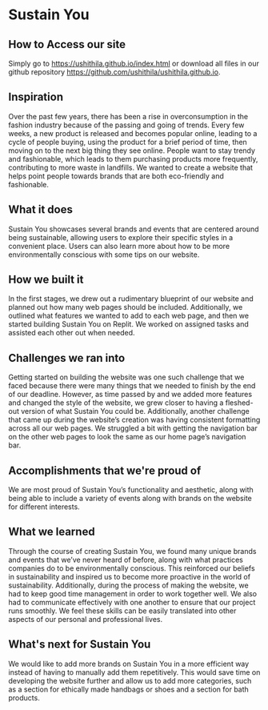 # Sustain You

## How to Access our site
Simply go to https://ushithila.github.io/index.html or download all files in our github repository https://github.com/ushithila/ushithila.github.io.

## Inspiration
Over the past few years, there has been a rise in overconsumption in the fashion industry because of the passing and going of trends. Every few weeks, a new product is released and becomes popular online, leading to a cycle of people buying, using the product for a brief period of time, then moving on to the next big thing they see online. People want to stay trendy and fashionable, which leads to them purchasing products more frequently, contributing to more waste in landfills. We wanted to create a website that helps point people towards brands that are both eco-friendly and fashionable. 


## What it does
Sustain You showcases several brands and events that are centered around being sustainable, allowing users to explore their specific styles in a convenient place. Users can also learn more about how to be more environmentally conscious with some tips on our website. 


## How we built it
In the first stages, we drew out a rudimentary blueprint of our website and planned out how many web pages should be included. Additionally, we outlined what features we wanted to add to each web page, and then we started building Sustain You on Replit. We worked on assigned tasks and assisted each other out when needed. 


## Challenges we ran into
Getting started on building the website was one such challenge that we faced because there were many things that we needed to finish by the end of our deadline. However, as time passed by and we added more features and changed the style of the website, we grew closer to having a fleshed-out version of what Sustain You could be. Additionally, another challenge that came up during the website’s creation was having consistent formatting across all our web pages. We struggled a bit with getting the navigation bar on the other web pages to look the same as our home page’s navigation bar. 


## Accomplishments that we're proud of
We are most proud of Sustain You’s functionality and aesthetic, along with being able to include a variety of events along with brands on the website for different interests.
 
## What we learned
Through the course of creating Sustain You, we found many unique brands and events that we’ve never heard of before, along with what practices companies do to be environmentally conscious. This reinforced our beliefs in sustainability and inspired us to become more proactive in the world of sustainability. Additionally, during the process of making the website, we had to keep good time management in order to work together well. We also had to communicate effectively with one another to ensure that our project runs smoothly. We feel these skills can be easily translated into other aspects of our personal and professional lives.


## What's next for Sustain You
We would like to add more brands on Sustain You in a more efficient way instead of having to manually add them repetitively. This would save time on developing the website further and allow us to add more categories, such as a section for ethically made handbags or shoes and a section for bath products. 
